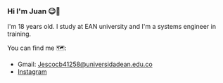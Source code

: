 ### Hi I'm Juan 😉👋
I'm 18 years old. I study at EAN university and I'm a systems engineer in training.



You can find me 🗺️:
- Gmail: Jescocb41258@universidadean.edu.co
- [Instagram](https://www.instagram.com/juan17._24/)


<!--
**JFEscobarM/JFEscobarM** is a ✨ _special_ ✨ repository because its `README.md` (this file) appears on your GitHub profile.

Here are some ideas to get you started:

- 🔭 I’m currently working on ...
- 🌱 I’m currently learning ...
- 👯 I’m looking to collaborate on ...
- 🤔 I’m looking for help with ...
- 💬 Ask me about ...
- 📫 How to reach me: ...
- 😄 Pronouns: ...
- ⚡ Fun fact: ...
-->

